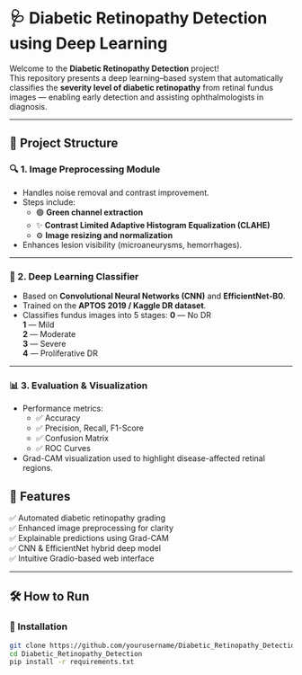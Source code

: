 # 🩺 Diabetic Retinopathy Detection using Deep Learning

Welcome to the **Diabetic Retinopathy Detection** project!  
This repository presents a deep learning–based system that automatically classifies the **severity level of diabetic retinopathy** from retinal fundus images — enabling early detection and assisting ophthalmologists in diagnosis.

---

## 📂 Project Structure

### 🔍 1. **Image Preprocessing Module**
- Handles noise removal and contrast improvement.
- Steps include:
  - 🟢 **Green channel extraction**
  - ✨ **Contrast Limited Adaptive Histogram Equalization (CLAHE)**
  - ⚙️ **Image resizing and normalization**
- Enhances lesion visibility (microaneurysms, hemorrhages).

---

### 🧠 2. **Deep Learning Classifier**
- Based on **Convolutional Neural Networks (CNN)** and **EfficientNet-B0**.
- Trained on the **APTOS 2019 / Kaggle DR dataset**.
- Classifies fundus images into 5 stages:
   **0** — No DR  
   **1** — Mild  
   **2** — Moderate  
   **3** — Severe  
   **4** — Proliferative DR  

---

### 📊 3. **Evaluation & Visualization**
- Performance metrics:
   - ✅ Accuracy  
   - ✅ Precision, Recall, F1-Score  
   - ✅ Confusion Matrix  
   - ✅ ROC Curves  
- Grad-CAM visualization used to highlight disease-affected retinal regions.



## 🚀 Features

✅ Automated diabetic retinopathy grading  
✅ Enhanced image preprocessing for clarity  
✅ Explainable predictions using Grad-CAM  
✅ CNN & EfficientNet hybrid deep model  
✅ Intuitive Gradio-based web interface  

---

## 🛠️ How to Run

### 🔧 Installation

```bash
git clone https://github.com/yourusername/Diabetic_Retinopathy_Detection.git
cd Diabetic_Retinopathy_Detection
pip install -r requirements.txt
